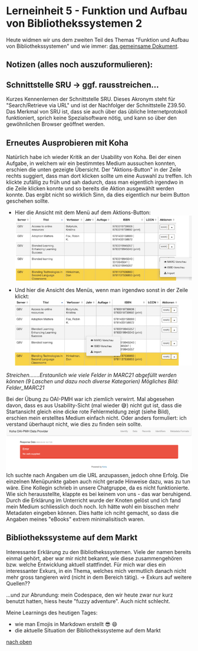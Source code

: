 # Lerneinheit 5 - Funktion und Aufbau von Bibliothekssystemen 2

Heute widmen wir uns dem zweiten Teil des Themas "Funktion und Aufbau von Bibliothekssystemen" und wie immer: [das gemeinsame Dokument](https://pad.gwdg.de/NT85lsv_QIWjmPs18rQM_g). 

## Notizen (alles noch auszuformulieren):

## Schnittstelle SRU -> ggf. rausstreichen...
Kurzes Kennenlernen der Schnittstelle SRU. Dieses Akronym steht für "Search/Retrieve via URL" und ist der Nachfolger der Schnittstelle Z39.50. Das Merkmal von SRU ist, dass sie auch über das übliche Internetprotokoll funktioniert, sprich keine Spezialsoftware nötig, und kann so über den gewöhnlichen Browser geöffnet werden.

## Erneutes Ausprobieren mit Koha

Natürlich habe ich wieder Kritik an der Usability von Koha. Bei der einen Aufgabe, in welchem wir ein bestimmtes Medium aussuchen konnten, erschien die unten gezeigte Übersicht. Der "Aktions-Button" in der Zeile rechts suggiert, dass man dort klicken sollte um eine Auswahl zu treffen. Ich klickte zufällig zu früh und sah dadurch, dass man eigentlich irgendwo in die Zeile klicken konnte und so bereits die Aktion ausgewählt werden konnte. Das ergibt nicht so wirklich Sinn, da dies eigentlich nur beim Button geschehen sollte.  
* Hier die Ansicht mit dem Menü auf dem Aktions-Button:
![Auswahl Aktion Nr 1](https://github.com/Sabs135/Lerntagebuch-BAIN/blob/main/img/Auswahl_Aktion_1.jpg?raw=true)  

* Und hier die Ansicht des Menüs, wenn man irgendwo sonst in der Zeile klickt: 
![Auswahl Aktion Nr 2](https://github.com/Sabs135/Lerntagebuch-BAIN/blob/main/img/Auswahl_Aktion_2.jpg?raw=true)


_Streichen.......Erstaunlich wie viele Felder in MARC21 abgefüllt werden können (9 Laschen und dazu noch diverse Kategorien)
Mögliches Bild: Felder_MARC21_

Bei der Übung zu OAI-PMH war ich ziemlich verwirrt. Mal abgesehen davon, dass es aus Usability-Sicht (mal wieder :sweat_smile:) nicht gut ist, dass die Startansicht gleich eine dicke rote Fehlermeldung zeigt (siehe Bild), erschien mein erstelltes Medium einfach nicht. Oder anders formuliert: ich verstand überhaupt nicht, wie dies zu finden sein sollte. 
![Errormeldung in Koha](https://github.com/Sabs135/Lerntagebuch-BAIN/blob/main/img/Errormeldung_Koha.png?raw=true)
Ich suchte nach Angaben um die URL anzupassen, jedoch ohne Erfolg. Die einzelnen Menüpunkte gaben auch nicht gerade Hinweise dazu, was zu tun wäre. Eine Kollegin schrieb in unsere Chatgruppe, da es nicht funktionierte. Wie sich herausstellte, klappte es bei keinem von uns - das war beruhigend. Durch die Erklärung im Unterricht wurde der Knoten gelöst und ich fand mein Medium schliesslich doch noch. Ich hätte wohl ein bisschen mehr Metadaten eingeben können. Dies hatte ich nciht gemacht, so dass die Angaben meines "eBooks" extrem minimalisitisch waren.  

## Bibliothekssysteme auf dem Markt
Interessante Erklärung zu den Bibliothekssystemen. 
Viele der namen bereits einmal gehört, aber war mir nicht bekannt, wie diese zusammengehören bzw. welche Entwicklung aktuell stattfindet. Für mich war dies ein interessanter Exkurs, in ein Thema, welches mich vermutlich danach nicht mehr gross tangieren wird (nicht in dem Bereich tätig).
-> Exkurs auf weitere Quellen??


...und zur Abrundung: mein Codespace, den wir heute zwar nur kurz benutzt hatten, hiess heute "fuzzy adventure". Auch nicht schlecht. 

Meine Learnings des heutigen Tages:
- wie man Emojis in Markdown erstellt :sunglasses: :smile:  
- die aktuelle Situation der Bibliothekssysteme auf dem Markt

[nach oben](#lerneinheit-5---funktion-und-aufbau-von-bibliothekssystemen-2)
